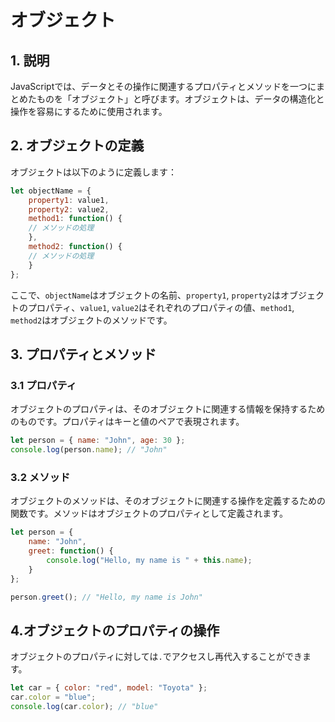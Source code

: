 # オブジェクト

## 1. 説明
JavaScriptでは、データとその操作に関連するプロパティとメソッドを一つにまとめたものを「オブジェクト」と呼びます。オブジェクトは、データの構造化と操作を容易にするために使用されます。

## 2. オブジェクトの定義
オブジェクトは以下のように定義します：

```js
let objectName = { 
    property1: value1,
    property2: value2,
    method1: function() { 
    // メソッドの処理 
    }, 
    method2: function() { 
    // メソッドの処理 
    } 
};
```

ここで、`objectName`はオブジェクトの名前、`property1`, `property2`はオブジェクトのプロパティ、`value1`, `value2`はそれぞれのプロパティの値、`method1`, `method2`はオブジェクトのメソッドです。

## 3. プロパティとメソッド
### 3.1 プロパティ
オブジェクトのプロパティは、そのオブジェクトに関連する情報を保持するためのものです。プロパティはキーと値のペアで表現されます。

```js
let person = { name: "John", age: 30 }; 
console.log(person.name); // "John"
```

### 3.2 メソッド
オブジェクトのメソッドは、そのオブジェクトに関連する操作を定義するための関数です。メソッドはオブジェクトのプロパティとして定義されます。

```js
let person = { 
    name: "John",
    greet: function() { 
        console.log("Hello, my name is " + this.name); 
    } 
};

person.greet(); // "Hello, my name is John"
```

## 4.オブジェクトのプロパティの操作

オブジェクトのプロパティに対しては`.`でアクセスし再代入することができます。

```js
let car = { color: "red", model: "Toyota" };
car.color = "blue";
console.log(car.color); // "blue"
```